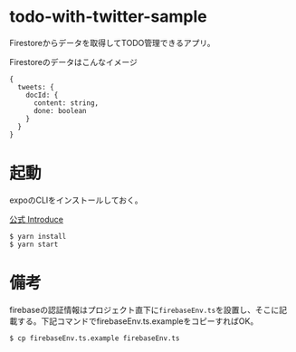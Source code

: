 # todo-with-twitter-sample
Firestoreからデータを取得してTODO管理できるアプリ。

Firestoreのデータはこんなイメージ

```
{
  tweets: {
    docId: {
      content: string,
      done: boolean
    }
  }
}
```

# 起動
expoのCLIをインストールしておく。

[公式 Introduce](https://docs.expo.io/)

```
$ yarn install
$ yarn start
```

# 備考
firebaseの認証情報はプロジェクト直下に`firebaseEnv.ts`を設置し、そこに記載する。下記コマンドでfirebaseEnv.ts.exampleをコピーすればOK。

```
$ cp firebaseEnv.ts.example firebaseEnv.ts
```
